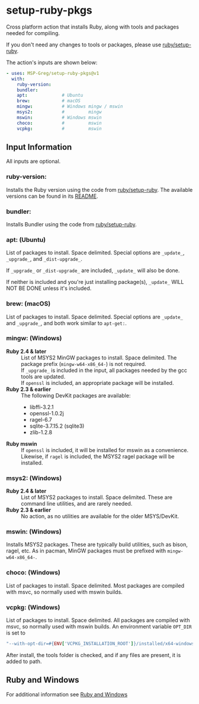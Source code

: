 [ruby/setup-ruby]:https://github.com/ruby/setup-ruby

# setup-ruby-pkgs

Cross platform action that installs Ruby, along with tools and packages needed for compiling.

If you don't need any changes to tools or packages, please use [ruby/setup-ruby].

The action's inputs are shown below:

```yaml
- uses: MSP-Greg/setup-ruby-pkgs@v1
  with:
    ruby-version:
    bundler:
    apt:             # Ubuntu
    brew:            # macOS
    mingw:           # Windows mingw / mswin
    msys2:           #         mingw
    mswin:           # Windows mswin
    choco:           #         mswin
    vcpkg:           #         mswin
```

## Input Information

All inputs are optional.

### ruby-version:

Installs the Ruby version using the code from [ruby/setup-ruby].  The available versions can be found in its [README](https://github.com/ruby/setup-ruby/blob/master/README.md#supported-versions).

### bundler:

Installs Bundler using the code from [ruby/setup-ruby].

### apt: (Ubuntu)

List of packages to install.  Space delimited. Special options are `_update_`, `_upgrade_`, and `_dist-upgrade_`.

If `_upgrade_` or `_dist-upgrade_` are included, `_update_` will also be done.

If neither is included and you're just installing  package(s), `_update_` WILL NOT BE DONE unless it's included.


### brew: (macOS)

List of packages to install.  Space delimited. Special options are `_update_` and `_upgrade_`, and both work similar to `apt-get:`.

### mingw: (Windows)

<dl>
  <dt><b>Ruby 2.4 & later</b></dt>
  <dd>List of MSYS2 MinGW packages to install.
    Space delimited.  The package prefix (<code>mingw-w64-x86_64-</code>) is not required.<br/>If <code>_upgrade_</code> is included in the input, all packages needed by the gcc tools are updated.<br/>If <code>openssl</code> is included, an appropriate package will be installed.
  </dd>
  <dt><b>Ruby 2.3 & earlier</b></dt>
  <dd>The following DevKit packages are available:
    <ul>
      <li>libffi-3.2.1</li>
      <li>openssl-1.0.2j</li>
      <li>ragel-6.7</li>
      <li>sqlite-3.7.15.2  (sqlite3)</li>
      <li>zlib-1.2.8</li>
    </ul>
  </dd>
  <dt><b>Ruby mswin</b></dt>
  <dd>If <code>openssl</code> is included, it will be installed for mswin as a convenience.<br/>Likewise, if <code>ragel</code> is included, the MSYS2 ragel package will be installed.
</dl>

### msys2: (Windows)

<dl>
  <dt><b>Ruby 2.4 & later</b></dt>
  <dd>List of MSYS2 packages to install.  Space delimited.  These are command line utilities, and are rarely needed.
  </dd>
  <dt><b>Ruby 2.3 & earlier</b></dt>
  <dd>No action, as no utilities are available for the older MSYS/DevKit.</dd>
</dl>

### mswin: (Windows)

Installs MSYS2 packages.  These are typically build utilities, such as bison, ragel, etc.  As in pacman, MinGW packages must be prefixed with `mingw-w64-x86_64-`.

### choco: (Windows)

List of packages to install.  Space delimited.  Most packages are compiled with msvc, so normally used with mswin builds.

### vcpkg: (Windows)

List of packages to install.  Space delimited.  All packages are compiled with msvc, so normally used with mswin builds.  An environment variable `OPT_DIR` is set to
```ruby
"--with-opt-dir=#{ENV['VCPKG_INSTALLATION_ROOT']}/installed/x64-windows"
```

After install, the tools folder is checked, and if any files are present, it is added to path.

## Ruby and Windows

For additional information see [Ruby and Windows](Ruby_and_Windows.md)
